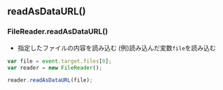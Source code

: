 ## readAsDataURL()
  
### FileReader.readAsDataURL()
- 指定したファイルの内容を読み込む
(例)読み込んだ変数`file`を読み込む
```js
var file = event.target.files[0];
var reader = new FileReader();

reader.readAsDataURL(file);
```
